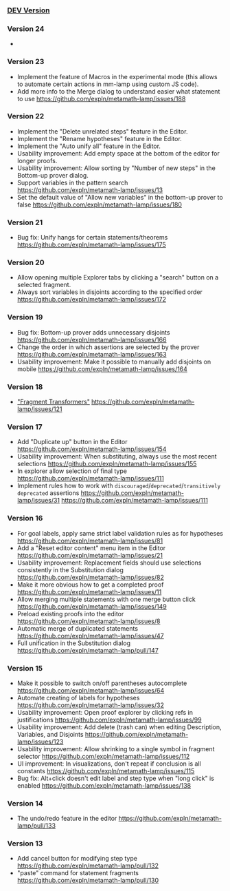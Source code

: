 ### [DEV Version](https://expln.github.io/lamp/dev/index.html)
### Version 24
* 
### Version 23
* Implement the feature of Macros in the experimental mode (this allows to automate certain actions in mm-lamp using custom JS code). 
* Add more info to the Merge dialog to understand easier what statement to use https://github.com/expln/metamath-lamp/issues/188
### Version 22
* Implement the "Delete unrelated steps" feature in the Editor.
* Implement the "Rename hypotheses" feature in the Editor.
* Implement the "Auto unify all" feature in the Editor.
* Usability improvement: Add empty space at the bottom of the editor for longer proofs.
* Usability improvement: Allow sorting by "Number of new steps" in the Bottom-up prover dialog.
* Support variables in the pattern search https://github.com/expln/metamath-lamp/issues/13
* Set the default value of "Allow new variables" in the bottom-up prover to false https://github.com/expln/metamath-lamp/issues/180
### Version 21
* Bug fix: Unify hangs for certain statements/theorems https://github.com/expln/metamath-lamp/issues/175
### Version 20
* Allow opening multiple Explorer tabs by clicking a "search" button on a selected fragment.
* Always sort variables in disjoints according to the specified order https://github.com/expln/metamath-lamp/issues/172
### Version 19
* Bug fix: Bottom-up prover adds unnecessary disjoints https://github.com/expln/metamath-lamp/issues/166
* Change the order in which assertions are selected by the prover https://github.com/expln/metamath-lamp/issues/163
* Usability improvement: Make it possible to manually add disjoints on mobile https://github.com/expln/metamath-lamp/issues/164
### Version 18
* ["Fragment Transformers"](https://lamp-guide.metamath.org/#transformers-more-than-meets-the-eye) https://github.com/expln/metamath-lamp/issues/121 
### Version 17
* Add "Duplicate up" button in the Editor https://github.com/expln/metamath-lamp/issues/154
* Usability improvement: When substituting, always use the most recent selections https://github.com/expln/metamath-lamp/issues/155
* In explorer allow selection of final type https://github.com/expln/metamath-lamp/issues/111
* Implement rules how to work with `discouraged`/`deprecated`/`transitively deprecated` assertions https://github.com/expln/metamath-lamp/issues/31 https://github.com/expln/metamath-lamp/issues/111
### Version 16
* For goal labels, apply same strict label validation rules as for hypotheses https://github.com/expln/metamath-lamp/issues/81
* Add a "Reset editor content" menu item in the Editor https://github.com/expln/metamath-lamp/issues/21
* Usability improvement: Replacement fields should use selections consistently in the Substitution dialog https://github.com/expln/metamath-lamp/issues/82
* Make it more obvious how to get a completed proof https://github.com/expln/metamath-lamp/issues/11
* Allow merging multiple statements with one merge button click https://github.com/expln/metamath-lamp/issues/149
* Preload existing proofs into the editor https://github.com/expln/metamath-lamp/issues/8
* Automatic merge of duplicated statements https://github.com/expln/metamath-lamp/issues/47
* Full unification in the Substitution dialog https://github.com/expln/metamath-lamp/pull/147
### Version 15
* Make it possible to switch on/off parentheses autocomplete https://github.com/expln/metamath-lamp/issues/64
* Automate creating of labels for hypotheses https://github.com/expln/metamath-lamp/issues/32
* Usability improvement: Open proof explorer by clicking refs in justifications https://github.com/expln/metamath-lamp/issues/99
* Usability improvement: Add delete (trash can) when editing Description, Variables, and Disjoints https://github.com/expln/metamath-lamp/issues/123 
* Usability improvement: Allow shrinking to a single symbol in fragment selector https://github.com/expln/metamath-lamp/issues/112
* UI improvement: In visualizations, don't repeat if conclusion is all constants https://github.com/expln/metamath-lamp/issues/115
* Bug fix: Alt+click doesn't edit label and step type when "long click" is enabled https://github.com/expln/metamath-lamp/issues/138
### Version 14
* The undo/redo feature in the editor https://github.com/expln/metamath-lamp/pull/133
### Version 13
* Add cancel button for modifying step type https://github.com/expln/metamath-lamp/pull/132
* "paste" command for statement fragments https://github.com/expln/metamath-lamp/pull/130
